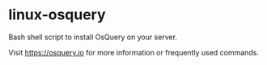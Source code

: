 # linux-osquery
Bash shell script to install OsQuery on your server.

Visit https://osquery.io for more information or frequently used commands.
